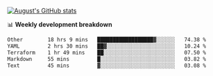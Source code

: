 
[![August's GitHub stats](https://github-readme-stats.vercel.app/api?username=zou-weidong&show_icons=true&theme=radical)](https://github.com/zou-weidong)


📊 **Weekly development breakdown**
<!--START_SECTION:waka-->

```txt
Other        18 hrs 9 mins   ██████████████████▓░░░░░░   74.38 %
YAML         2 hrs 30 mins   ██▓░░░░░░░░░░░░░░░░░░░░░░   10.24 %
Terraform    1 hr 49 mins    ██░░░░░░░░░░░░░░░░░░░░░░░   07.50 %
Markdown     55 mins         █░░░░░░░░░░░░░░░░░░░░░░░░   03.82 %
Text         45 mins         ▓░░░░░░░░░░░░░░░░░░░░░░░░   03.08 %
```

<!--END_SECTION:waka-->
